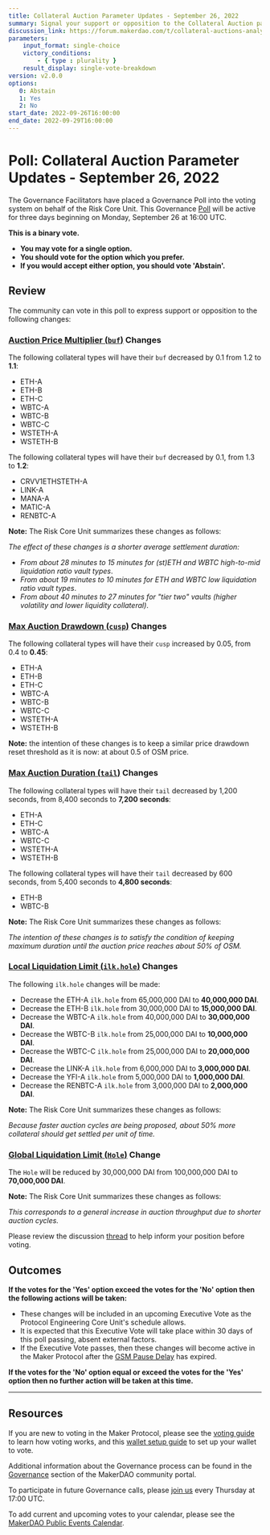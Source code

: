 ```yaml
---
title: Collateral Auction Parameter Updates - September 26, 2022
summary: Signal your support or opposition to the Collateral Auction parameter changes from the Risk Core Unit.
discussion_link: https://forum.makerdao.com/t/collateral-auctions-analysis-parameter-updates-september-2022/18063/1
parameters:
    input_format: single-choice
    victory_conditions:
        - { type : plurality }
    result_display: single-vote-breakdown
version: v2.0.0
options:
   0: Abstain
   1: Yes
   2: No
start_date: 2022-09-26T16:00:00
end_date: 2022-09-29T16:00:00
---
```

# Poll: Collateral Auction Parameter Updates - September 26, 2022

The Governance Facilitators have placed a Governance Poll into the voting system on behalf of the Risk Core Unit. This Governance [Poll](https://community-development.makerdao.com/en/learn/governance/on-chain-gov) will be active for three days beginning on Monday, September 26 at 16:00 UTC.

**This is a binary vote.**
- **You may vote for a single option.**
- **You should vote for the option which you prefer.**
- **If you would accept either option, you should vote 'Abstain'.**

## Review

The community can vote in this poll to express support or opposition to the following changes:

### [Auction Price Multiplier (`buf`)](https://manual.makerdao.com/parameter-index/collateral-auction/param-auction-price-multiplier) Changes

The following collateral types will have their `buf` decreased by 0.1 from 1.2 to **1.1**:

* ETH-A
* ETH-B
* ETH-C
* WBTC-A
* WBTC-B
* WBTC-C
* WSTETH-A
* WSTETH-B 

The following collateral types will have their `buf` decreased by 0.1, from 1.3 to **1.2**:

* CRVV1ETHSTETH-A
* LINK-A
* MANA-A
* MATIC-A
* RENBTC-A

**Note:** The Risk Core Unit summarizes these changes as follows:

*The effect of these changes is a shorter average settlement duration:*

* *From about 28 minutes to 15 minutes for (st)ETH and WBTC high-to-mid liquidation ratio vault types*.
* *From about 19 minutes to 10 minutes for ETH and WBTC low liquidation ratio vault types*.
* *From about 40 minutes to 27 minutes for "tier two" vaults (higher volatility and lower liquidity collateral)*.

### [Max Auction Drawdown (`cusp`)](https://manual.makerdao.com/parameter-index/collateral-auction/param-max-auction-drawdown) Changes

The following collateral types will have their `cusp` increased by 0.05, from 0.4 to **0.45**:

* ETH-A
* ETH-B
* ETH-C
* WBTC-A
* WBTC-B
* WBTC-C
* WSTETH-A
* WSTETH-B

**Note:** the intention of these changes is to keep a similar price drawdown reset threshold as it is now: at about 0.5 of OSM price.

### [Max Auction Duration (`tail`)](https://manual.makerdao.com/parameter-index/collateral-auction/param-max-auction-duration) Changes

The following collateral types will have their `tail` decreased by 1,200 seconds, from 8,400 seconds to **7,200 seconds**:

* ETH-A
* ETH-C
* WBTC-A
* WBTC-C
* WSTETH-A
* WSTETH-B

The following collateral types will have their `tail` decreased by 600 seconds, from 5,400 seconds to **4,800 seconds**:

* ETH-B
* WBTC-B

**Note:** The Risk Core Unit summarizes these changes as follows:

*The intention of these changes is to satisfy the condition of keeping maximum duration until the auction price reaches about 50% of OSM.*

### [Local Liquidation Limit (`ilk.hole`)](https://manual.makerdao.com/parameter-index/collateral-auction/param-local-liquidation-limit) Changes

The following `ilk.hole` changes will be made:

* Decrease the ETH-A `ilk.hole` from 65,000,000 DAI to **40,000,000 DAI**.
* Decrease the ETH-B `ilk.hole` from 30,000,000 DAI to **15,000,000 DAI**.
* Decrease the WBTC-A `ilk.hole` from 40,000,000 DAI to **30,000,000 DAI**.
* Decrease the WBTC-B `ilk.hole` from 25,000,000 DAI to **10,000,000 DAI**.
* Decrease the WBTC-C `ilk.hole` from 25,000,000 DAI to **20,000,000 DAI**.
* Decrease the LINK-A `ilk.hole` from 6,000,000 DAI to **3,000,000 DAI**.
* Decrease the YFI-A `ilk.hole` from 5,000,000 DAI to **1,000,000 DAI**.
* Decrease the RENBTC-A `ilk.hole` from 3,000,000 DAI to **2,000,000 DAI**.

**Note:** The Risk Core Unit summarizes these changes as follows:

*Because faster auction cycles are being proposed, about 50% more collateral should get settled per unit of time.*

### [Global Liquidation Limit (`Hole`)](https://manual.makerdao.com/parameter-index/core/param-global-liquidation-limit) Change

The `Hole` will be reduced by 30,000,000 DAI from 100,000,000 DAI to **70,000,000 DAI**.

**Note:** The Risk Core Unit summarizes these changes as follows:

*This corresponds to a general increase in auction throughput due to shorter auction cycles.*

Please review the discussion [thread](https://forum.makerdao.com/t/collateral-auctions-analysis-parameter-updates-september-2022/18063/1) to help inform your position before voting.

## Outcomes

**If the votes for the 'Yes' option exceed the votes for the 'No' option then the following actions will be taken:**
* These changes will be included in an upcoming Executive Vote as the Protocol Engineering Core Unit's schedule allows.
* It is expected that this Executive Vote will take place within 30 days of this poll passing, absent external factors.
* If the Executive Vote passes, then these changes will become active in the Maker Protocol after the [GSM Pause Delay](https://manual.makerdao.com/parameter-index/core/param-gsm-pause-delay) has expired.

**If the votes for the 'No' option equal or exceed the votes for the 'Yes' option then no further action will be taken at this time.**

---

## Resources

If you are new to voting in the Maker Protocol, please see the [voting guide](https://community-development.makerdao.com/en/learn/governance/how-voting-works/) to learn how voting works, and this [wallet setup guide](https://community-development.makerdao.com/en/learn/governance/voting-setup/) to set up your wallet to vote.

Additional information about the Governance process can be found in the [Governance](https://community-development.makerdao.com/en/learn/governance) section of the MakerDAO community portal.

To participate in future Governance calls, please [join us](https://github.com/makerdao/community/tree/master/governance/governance-and-risk-meetings) every Thursday at 17:00 UTC.

To add current and upcoming votes to your calendar, please see the [MakerDAO Public Events Calendar](https://calendar.google.com/calendar/embed?src=makerdao.com_3efhm2ghipksegl009ktniomdk%40group.calendar.google.com&ctz=UTC&mode=week&showCalendars=0&showPrint=0).
